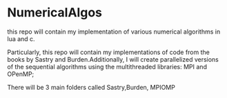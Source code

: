 # NumericalAlgos
this repo will contain my implementation of various numerical
algorithms in lua and c.

Particularly, this repo will contain my implementations of
code from the books by Sastry and Burden.Additionally,
I will create parallelized versions of the sequential
algorithms using the multithreaded libraries: MPI and OPenMP;

There will be 3 main folders called Sastry,Burden, MPIOMP
